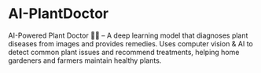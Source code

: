 # AI-PlantDoctor
AI-Powered Plant Doctor 🌿🤖 – A deep learning model that diagnoses plant diseases from images and provides remedies. Uses computer vision &amp; AI to detect common plant issues and recommend treatments, helping home gardeners and farmers maintain healthy plants.
 
